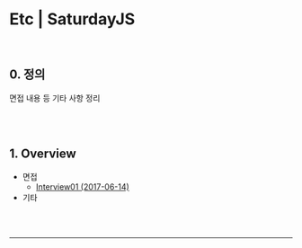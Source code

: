 # Etc | SaturdayJS



<br>

## 0. 정의

면접 내용 등 기타 사항 정리



<br><br>



## 1. Overview



* 면접
  * [Interview01 (2017-06-14)](./interview01.md) 
* 기타







<br><br>

---





